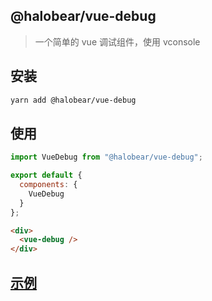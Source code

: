 ## @halobear/vue-debug

> 一个简单的 vue 调试组件，使用 vconsole

## 安装

```bash
yarn add @halobear/vue-debug
```

## 使用

```js
import VueDebug from "@halobear/vue-debug";

export default {
  components: {
    VueDebug
  }
};
```

```html
<div>
  <vue-debug />
</div>
```

## [示例](https://halobear.github.io/npm-packages/vue-debug/demo.html)
